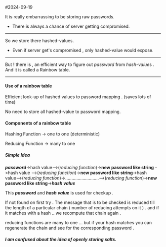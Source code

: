 #2024-09-19 


It is really embarrassing to be storing raw passwords.
- There is always a chance of server getting compromised.

---

So we store there hashed-values.
- Even if server get's compromised , only hashed-value would expose.

---

But !
there is  , 
an efficient way to figure out *password* from *hash-value*s . And it is called a Rainbow table.

---

#### Use of  a rainbow table
Efficient look-up of hashed values to password mapping . (saves lots of time)

No need to store all hashed-value  to  password mapping.
 
#### Components of a rainbow table
Hashing Function  -> one to one (deterministic)

Reducing Function -> many to one 

##### Simple Idea


***password***->hash value-->(*reducing function*)->**new password like string** ->hash value
-->(*reducing function*)->**new password like string**->hash value-->(*reducing function*)->...........................-->(*reducing function*)->**new password like string**->***hash value***


This ***password*** and ***hash value*** is used for checkup . 

If not found on first try  . The message that is to be checked is reduced till the length of a particular chain ( number of reducing attempts on it ) . and if it matches with a hash .. we recompute that chain again . 

reducing functions  are many to one ... but if your hash matches you can regenerate the chain and see for the corresponding password . 


##### I am confused about the idea of openly storing salts. 



